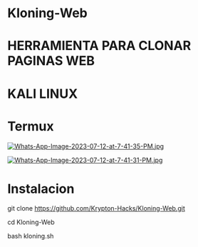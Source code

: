 # Kloning-Web

# HERRAMIENTA PARA CLONAR PAGINAS WEB

# KALI LINUX

# Termux
[![Whats-App-Image-2023-07-12-at-7-41-35-PM.jpg](https://i.postimg.cc/52TRVDwC/Whats-App-Image-2023-07-12-at-7-41-35-PM.jpg)](https://postimg.cc/NK848JCs)

[![Whats-App-Image-2023-07-12-at-7-41-31-PM.jpg](https://i.postimg.cc/LXMQqfQ4/Whats-App-Image-2023-07-12-at-7-41-31-PM.jpg)](https://postimg.cc/McdmNc8g)

# Instalacion

git clone https://github.com/Krypton-Hacks/Kloning-Web.git

cd Kloning-Web

bash kloning.sh
